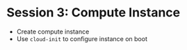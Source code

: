 # Session 3: Compute Instance

- Create compute instance
- Use `cloud-init` to configure instance on boot
